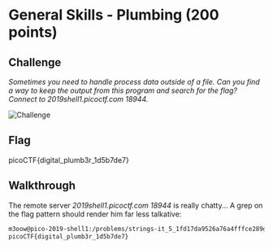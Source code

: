 
# General Skills - Plumbing (200 points)

## Challenge

*Sometimes you need to handle process data outside of a file. Can you find a way to keep the output from this program and search for the flag? Connect to 2019shell1.picoctf.com 18944.*

![Challenge](../images/general_skills_plumbing_challenge.png)

## Flag

picoCTF{digital_plumb3r_1d5b7de7}

## Walkthrough

The remote server *2019shell1.picoctf.com 18944* is really chatty... A grep on the flag pattern should render him far less talkative:

```bash
m3oow@pico-2019-shell1:/problems/strings-it_5_1fd17da9526a76a4fffce289dee10fbb$ nc 2019shell1.picoctf.com 18944 | grep -i "picoctf{"
picoCTF{digital_plumb3r_1d5b7de7}
```
